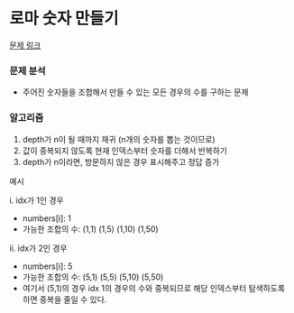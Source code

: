 # 로마 숫자 만들기

[문제 링크](https://www.acmicpc.net/problem/16922)

### 문제 분석

- 주어진 숫자들을 조합해서 만들 수 있는 모든 경우의 수를 구하는 문제

### 알고리즘

1. depth가 n이 될 때까지 재귀 (n개의 숫자를 뽑는 것이므로)
2. 값이 중복되지 않도록 현재 인덱스부터 숫자를 더해서 반복하기
3. depth가 n이라면, 방문하지 않은 경우 표시해주고 정답 증가

예시

i. idx가 1인 경우

- numbers[i]: 1
- 가능한 조합의 수: (1,1) (1,5) (1,10) (1,50)

ii. idx가 2인 경우

- numbers[i]: 5
- 가능한 조합의 수: (5,1) (5,5) (5,10) (5,50)
- 여기서 (5,1)의 경우 idx 1의 경우의 수와 중복되므로 해당 인덱스부터 탐색하도록 하면 중복을 줄일 수 있다.
